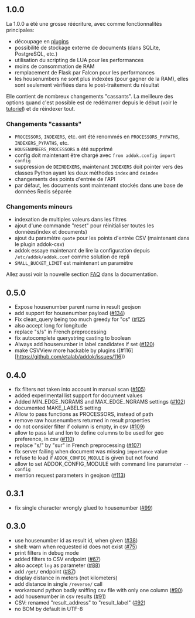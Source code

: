 ## 1.0.0

La 1.0.0 a été une grosse réécriture, avec comme fonctionnalités principales:

- découpage en [plugins](http://addok.readthedocs.io/en/latest/plugins/)
- possibilité de stockage externe de documents (dans SQLite, PostgreSQL, etc.)
- utilisation du scripting de LUA pour les performances
- moins de consommation de RAM
- remplacement de Flask par Falcon pour les performances
- les housenumbers ne sont plus indexées (pour gagner de la RAM), elles sont
   seulement vérifiées dans le post-traitement du résultat

Elle contient de nombreux changements "cassants". La meilleure des options
quand c'est possible est de redémarrer depuis le début (voir le
[tutoriel](http://addok.readthedocs.io/en/latest/tutorial/)) et de réindexer
tout.

### Changements "cassants"

- `PROCESSORS`, `INDEXERS`, etc. ont été renommés en `PROCESSORS_PYPATHS`,
  `INDEXERS_PYPATHS`, etc.
- `HOUSENUMBERS_PROCESSORS` a été supprimé
- config doit maintenant être chargé avec `from addok.config import config`
- suppression de `DEINDEXERS`, maintenant `INDEXERS` doit pointer vers des
  classes Python ayant les deux méthodes `index` and `deindex`
- changements des points d'entrée de l'API
- par défaut, les documents sont maintenant stockés dans une base de données Redis séparée

### Changements mineurs

- indexation de multiples valeurs dans les filtres
- ajout d'une commande "reset" pour réinitialiser toutes les données(index et
  documents)
- ajout du paramètre `quote` pour les points d'entrée CSV (maintenant dans
  le plugin addok-csv)
- addok essaye maintenant de lire la configuration depuis
  `/etc/addok/addok.conf` comme solution de repli
- `SMALL_BUCKET_LIMIT` est maintenant un paramètre

Allez aussi voir la nouvelle section
[FAQ](http://addok.readthedocs.io/en/latest/faq/) dans la documentation.


## 0.5.0
- Expose housenumber parent name in result geojson
- add support for housenumber payload ([#134](https://github.com/etalab/addok/issues/134))
- Fix clean_query being too much greedy for "cs" ([#125](https://github.com/etalab/addok/issues/125)
- also accept long for longitude
- replace "s/s" in French preprocessing
- fix autocomplete querystring casting to boolean
- Always add housenumber in label candidates if set ([#120](https://github.com/etalab/addok/issues/120))
- make CSVView more hackable by plugins ([#116][https://github.com/etalab/addok/issues/116))


## 0.4.0
- fix filters not taken into account in manual scan ([#105](https://github.com/etalab/addok/issues/105))
- added experimental list support for document values
- Added MIN_EDGE_NGRAMS and MAX_EDGE_NGRAMS settings ([#102](https://github.com/etalab/addok/issues/102))
- documented MAKE_LABELS setting
- Allow to pass functions as PROCESSORS, instead of path
- remove raw housenumbers returned in result properties
- do not consider filter if column is empty, in csv ([#109](https://github.com/etalab/addok/issues/109))
- allow to pass lat and lon to define columns to be used for geo preference, in csv ([#110](https://github.com/etalab/addok/issues/110))
- replace "s/" by "sur" in French preprocessing ([#107](https://github.com/etalab/addok/issues/107))
- fix server failing when document was missing `importance` value
- refuse to load if `ADDOK_CONFIG_MODULE` is given but not found
- allow to set ADDOK_CONFIG_MODULE with command line parameter `--config`
- mention request parameters in geojson ([#113](https://github.com/etalab/addok/issues/113))


## 0.3.1

- fix single character wrongly glued to housenumber ([#99](https://github.com/etalab/addok/issues/99))

## 0.3.0

- use housenumber id as result id, when given ([#38](https://github.com/etalab/addok/issues/38))
- shell: warn when requested id does not exist ([#75](https://github.com/etalab/addok/issues/75))
- print filters in debug mode
- added filters to CSV endpoint ([#67](https://github.com/etalab/addok/issues/67))
- also accept `lng` as parameter ([#88](https://github.com/etalab/addok/issues/88))
- add `/get/` endpoint ([#87](https://github.com/etalab/addok/issues/87))
- display distance in meters (not kilometers)
- add distance in single `/reverse/` call
- workaround python badly sniffing csv file with only one column ([#90](https://github.com/etalab/addok/issues/90))
- add housenumber in csv results ([#91](https://github.com/etalab/addok/issues/91))
- CSV: renamed "result_address" to "result_label" ([#92](https://github.com/etalab/addok/issues/92))
- no BOM by default in UTF-8
